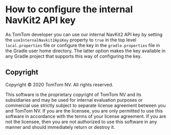 # How to configure the internal NavKit2 API key

As TomTom developer you can use our internal NavKit2 API key by setting the
`useInternalNavkit2ApiKey` property to `true` in the top level  `local.properties` file or
configure the key in the `gradle.properties` file in the Gradle user home directory. The latter
option makes the key available in any Gradle project that supports this way of configuring the key.

## Copyright

Copyright © 2020 TomTom NV. All rights reserved.

This software is the proprietary copyright of TomTom NV and its subsidiaries and may be used for
internal evaluation purposes or commercial use strictly subject to separate license agreement
between you and TomTom NV. If you are the licensee, you are only permitted to use this software in
accordance with the terms of your license agreement. If you are not the licensee, then you are not
authorized to use this software in any manner and should immediately return or destroy it.
